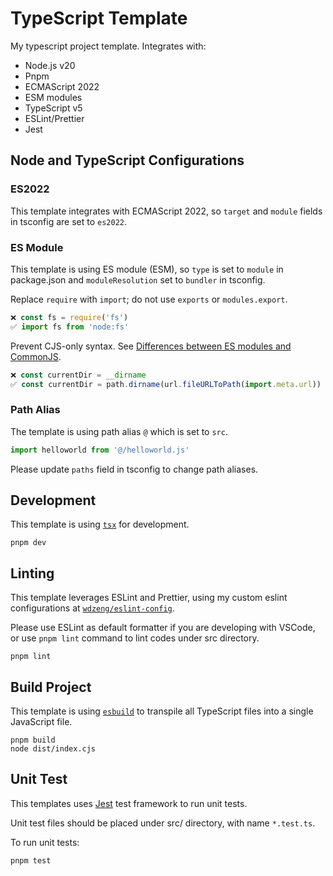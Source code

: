 # TypeScript Template

My typescript project template. Integrates with:

- Node.js v20
- Pnpm
- ECMAScript 2022
- ESM modules
- TypeScript v5
- ESLint/Prettier
- Jest

## Node and TypeScript Configurations

### ES2022

This template integrates with ECMAScript 2022, so `target` and `module` fields in tsconfig are set
to `es2022`.

### ES Module

This template is using ES module (ESM), so `type` is set to `module` in package.json and
`moduleResolution` set to `bundler` in tsconfig.

Replace `require` with `import`; do not use `exports` or `modules.export`.

```js
❌ const fs = require('fs')
✅ import fs from 'node:fs'
```

Prevent CJS-only syntax. See [Differences between ES modules and CommonJS](https://nodejs.org/api/esm.html#differences-between-es-modules-and-commonjs).

```js
❌ const currentDir = __dirname
✅ const currentDir = path.dirname(url.fileURLToPath(import.meta.url))
```

### Path Alias

The template is using path alias `@` which is set to `src`.

```ts
import helloworld from '@/helloworld.js'
```

Please update `paths` field in tsconfig to change path aliases.

## Development

This template is using [`tsx`](https://github.com/esbuild-kit/tsx) for development.

```shell
pnpm dev
```

## Linting

This template leverages ESLint and Prettier, using my custom eslint configurations at
[`wdzeng/eslint-config`](https://github.com/wdzeng/eslint-config).

Please use ESLint as default formatter if you are developing with VSCode, or use `pnpm lint` command
to lint codes under src directory.

```shell
pnpm lint
```

## Build Project

This template is using [`esbuild`](https://github.com/evanw/esbuild) to transpile all TypeScript
files into a single JavaScript file.

```shell
pnpm build
node dist/index.cjs
```

## Unit Test

This templates uses [Jest](https://jestjs.io/) test framework to run unit tests.

Unit test files should be placed under src/ directory, with name `*.test.ts`.

To run unit tests:

```sh
pnpm test
```
